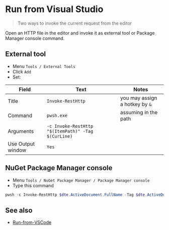 # Run from Visual Studio

> Two ways to invoke the current request from the editor

Open an HTTP file in the editor and invoke it as external tool or Package Manager console command.

## External tool

- Menu `Tools / External Tools`
- Click `Add`
- Set:

| Field             | Text                                               | Notes                          |
| ----------------- | -------------------------------------------------- | ------------------------------ |
| Title             | `Invoke-RestHttp`                                  | you may assign a hotkey by `&` |
| Command           | `pwsh.exe`                                         | assuming in the path           |
| Arguments         | `-c Invoke-RestHttp "$(ItemPath)" -Tag $(CurLine)` |                                |
| Use Output window | `Yes`                                              |                                |

## NuGet Package Manager console

- Menu `Tools / NuGet Package Manager / Package Manager console`
- Type this command

```powershell
pwsh -c Invoke-RestHttp $dte.ActiveDocument.FullName -Tag $dte.ActiveDocument.Selection.CurrentLine
```

## See also

- [Run-from-VSCode](Run-from-VSCode.md)
